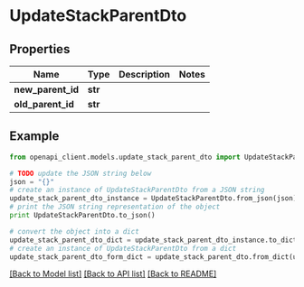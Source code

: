 # UpdateStackParentDto


## Properties

Name | Type | Description | Notes
------------ | ------------- | ------------- | -------------
**new_parent_id** | **str** |  | 
**old_parent_id** | **str** |  | 

## Example

```python
from openapi_client.models.update_stack_parent_dto import UpdateStackParentDto

# TODO update the JSON string below
json = "{}"
# create an instance of UpdateStackParentDto from a JSON string
update_stack_parent_dto_instance = UpdateStackParentDto.from_json(json)
# print the JSON string representation of the object
print UpdateStackParentDto.to_json()

# convert the object into a dict
update_stack_parent_dto_dict = update_stack_parent_dto_instance.to_dict()
# create an instance of UpdateStackParentDto from a dict
update_stack_parent_dto_form_dict = update_stack_parent_dto.from_dict(update_stack_parent_dto_dict)
```
[[Back to Model list]](../README.md#documentation-for-models) [[Back to API list]](../README.md#documentation-for-api-endpoints) [[Back to README]](../README.md)


